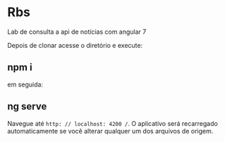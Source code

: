 # Rbs
Lab de consulta a api de notícias com angular 7

Depois de clonar acesse o diretório e execute:

## npm i

em seguida:

## ng serve

Navegue até `http: // localhost: 4200 /`. O aplicativo será recarregado automaticamente se você alterar qualquer um dos arquivos de origem.
